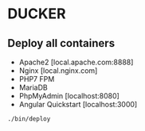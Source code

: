 # DUCKER

## Deploy all containers
* Apache2 [local.apache.com:8888]
* Nginx [local.nginx.com]
* PHP7 FPM
* MariaDB
* PhpMyAdmin [localhost:8080]
* Angular Quickstart [localhost:3000]

````
./bin/deploy
````

